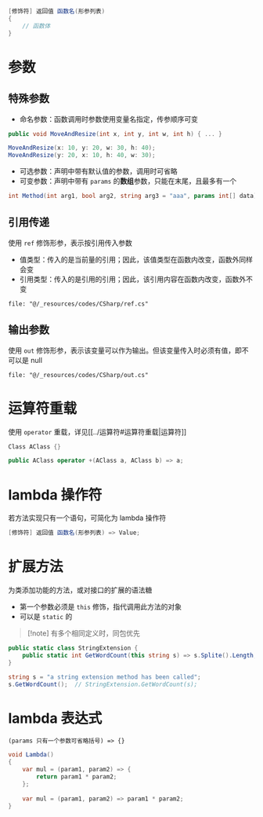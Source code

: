 
```csharp
[修饰符] 返回值 函数名(形参列表)
{
    // 函数体
}
```

# 参数

## 特殊参数

- 命名参数：函数调用时参数使用变量名指定，传参顺序可变

```csharp
public void MoveAndResize(int x, int y, int w, int h) { ... }

MoveAndResize(x: 10, y: 20, w: 30, h: 40);
MoveAndResize(y: 20, x: 10, h: 40, w: 30);
```

- 可选参数：声明中带有默认值的参数，调用时可省略
- 可变参数：声明中带有 `params` 的**数组**参数，只能在末尾，且最多有一个

```csharp
int Method(int arg1, bool arg2, string arg3 = "aaa", params int[] data)
```

## 引用传递

使用 `ref` 修饰形参，表示按引用传入参数
- 值类型：传入的是当前量的引用；因此，该值类型在函数内改变，函数外同样会变
- 引用类型：传入的是引用的引用；因此，该引用内容在函数内改变，函数外不变

```reference hl=1,6,13-14
file: "@/_resources/codes/CSharp/ref.cs"
```

## 输出参数

使用 `out` 修饰形参，表示该变量可以作为输出。但该变量传入时必须有值，即不可以是 null

```reference
file: "@/_resources/codes/CSharp/out.cs"
```

# 运算符重载

使用 `operator` 重载，详见[[../运算符#运算符重载|运算符]]

```csharp
Class AClass {}

public AClass operator +(AClass a, AClass b) => a;
```

# lambda 操作符

若方法实现只有一个语句，可简化为 lambda 操作符
   
```csharp
[修饰符] 返回值 函数名(形参列表) => Value;
```

# 扩展方法

为类添加功能的方法，或对接口的扩展的语法糖
- 第一个参数必须是 `this` 修饰，指代调用此方法的对象
- 可以是 `static` 的

> [!note] 有多个相同定义时，同包优先

```csharp
public static class StringExtension {
    public static int GetWordCount(this string s) => s.Splite().Length;
}

string s = "a string extension method has been called";
s.GetWordCount();  // StringExtension.GetWordCount(s);
```

# lambda 表达式

`(params 只有一个参数可省略括号) => {}`

```csharp
void Lambda()
{
    var mul = (param1, param2) => {
        return param1 * param2;
    };
    
    var mul = (param1, param2) => param1 * param2;
}
```
